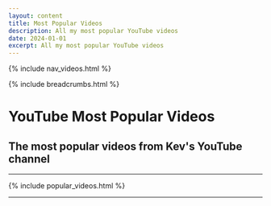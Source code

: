 ```yaml
---
layout: content
title: Most Popular Videos
description: All my most popular YouTube videos
date: 2024-01-01
excerpt: All my most popular YouTube videos
---
```


{% include nav_videos.html %}

{% include breadcrumbs.html %}

# YouTube Most Popular Videos

## The most popular videos from Kev's YouTube channel

---

{% include popular_videos.html %}

---
